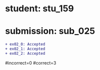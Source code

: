 # student: stu_159
# submission: sub_025

```diff
+ ex02_0: Accepted
+ ex02_1: Accepted
+ ex02_2: Accepted
```
#incorrect=0
#correct=3
